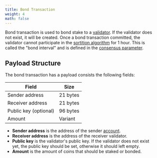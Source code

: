 ```yaml
---
title: Bond Transaction
weight: 4
math: false
---
```


Bond transaction is used to bond stake to a [validator](/concepts/blockchain/validator/).
If the validator does not exist, it will be created.
Once a bond transaction committed, the validator cannot participate in the
[sortition algorithm](/concepts/consensus/sortition/) for 1 hour.
This is called the "bond interval" and is defined in the
[consensus parameter](/concepts/consensus/parameters/).

## Payload Structure

The bond transaction has a payload consists the following fields:

| Field                 | Size     |
| --------------------- | -------- |
| Sender address        | 21 bytes |
| Receiver address      | 21 bytes |
| Public key (optional) | 96 bytes |
| Amount                | Variant  |

- **Sender address** is the address of the sender [account](/concepts/blockchain/account/).
- **Receiver address** is the address of the receiver validator.
- **Public key** is the validator's public key. If the validator does not exist yet,
  the public key should be set, otherwise it should left empty.
- **Amount** is the amount of coins that should be staked or bonded.
